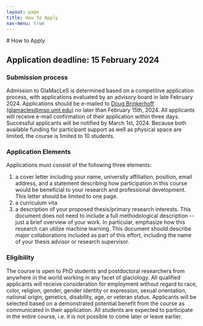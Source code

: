 ```yaml
---
layout: page
title: How To Apply
nav-menu: true
---
```


<div id="main" class="alt">
<section id="one">
<div class="inner" markdown="1">
# How to Apply

## Application deadline: 15 February 2024

### Submission process
Admission to GlaMacLeS is determined based on a competitive application process, with applications evaluated by an advisory board in late February 2024.  Applications should be e-mailed to [Doug Brinkerhoff](glamacles@mso.umt.edu) ([glamacles@mso.umt.edu](glamacles@mso.umt.edu)) no later than February 15th, 2024.  All applicants will receive e-mail confirmation of their application within three days.  Successful applicants will be notified by March 1st, 2024.  Because both available funding for participant support as well as physical space are limited, the course is limited to 10 students.  
### Application Elements
Applications must consist of the following three elements:
1. a cover letter including your name, university affiliation, position, email address, and a statement describing how participation in this course would be beneficial to your research and professional development.  This letter should be limited to one page.  
2. a curriculum vita
3. a description of your proposed thesis/primary research interests.   This document does not need to include a full methodological description -- just a brief overview of your work.  In particular, emphasize how this research can utilize machine learning.  This document should describe major collaborations included as part of this effort, including the name of your thesis advisor or research supervisor.  

### Eligibility
The course is open to PhD students and postdoctoral researchers from anywhere in the world working in any facet of glaciology.  All qualified applicants will receive consideration for employment without regard to race, color, religion, gender, gender identity or expression, sexual orientation, national origin, genetics, disability, age, or veteran status.  Applicants will be selected based on a demonstrated potential benefit from the course as communicated in their application.   All students are expected to participate in the entire course, i.e. it is not possible to come later or leave earlier.

</div>
</section>
</div>
